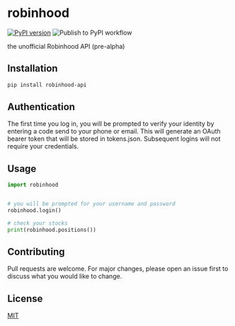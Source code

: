 # robinhood
[![PyPI version](https://badge.fury.io/py/robinhood-api.svg)](https://badge.fury.io/py/robinhood-api)
![Publish to PyPI workflow](https://github.com/james-yun/robinhood/workflows/Publish%20to%20PyPI%20workflow/badge.svg)

the unofficial Robinhood API (pre-alpha)

## Installation

```bash
pip install robinhood-api
```

## Authentication
The first time you log in, you will be prompted to verify your identity by entering a code send to your phone or email. 
This will generate an OAuth bearer token that will be stored in tokens.json. 
Subsequent logins will not require your credentials.

## Usage

```python
import robinhood


# you will be prompted for your username and password
robinhood.login()  

# check your stocks
print(robinhood.positions())
```

## Contributing
Pull requests are welcome. For major changes, please open an issue first to discuss what you would like to change.


## License
[MIT](LICENSE)
